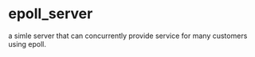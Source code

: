# epoll_server
a simle server that can concurrently provide service for many customers using epoll.
